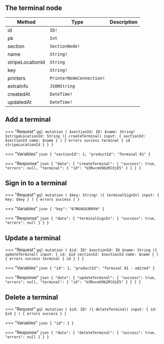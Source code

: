 ## The terminal node

| Method    | Type                     | Description |
| --------- | ------------------------ | ----------- |
| id        | `ID!`                    |
| pk        | `Int`                    |
| section   | `SectionNode!`           |
| name      | `String!`                |
| stripeLocationId | `String`          |
| key       | `String!`                |
| printers  | `PrinterNodeConnection!` |
| extraInfo | `JSONString`             |
| createdAt | `DateTime!`              |
| updatedAt | `DateTime!`              |

## Add a terminal

=== "Request"
    ```gql
    mutation (
      $sectionId: ID!
      $name: String!
      $stripeLocationId: String
    ){
      createTerminal(
        input: {
          sectionId: $sectionId
          name: $name
        }
      ) {
        errors
        success
        terminal {
          id
          stripeLocationId
        }
      }
    }
    ```

=== "Variables"
    ```json
    {
      "sectionId": 1,
      "productId": "Terminal 01"
    }
    ```

=== "Response"
    ```json
    {
        "data": {
            "createTerminal": {
                "success": true,
                "errors": null,
                "terminal": {
                  "id": "U3RvcmVOb2RlOjE5"
                }
            }
        }
    }
    ```


## Sign in to a terminal

=== "Request"
    ```gql
    mutation (
      $key: String!
    ){
      terminalSignIn(
        input: {
          key: $key
        }
      ) {
        errors
        success
      }
    }
    ```

=== "Variables"
    ```json
    {
      "key": "67MU4G93RRYH"
    }
    ```

=== "Response"
    ```json
    {
        "data": {
            "terminalSignIn": {
                "success": true,
                "errors": null
            }
        }
    }
    ```


## Update a terminal

=== "Request"
    ```gql
    mutation (
      $id: ID!
      $sectionId: ID
      $name: String
    ){
      updateTerminal(
        input: {
          id: $id
          sectionId: $sectionId
          name: $name
        }
      ) {
        errors
        success
        terminal {
          id
        }
      }
    }
    ```

=== "Variables"
    ```json
    {
      "id": 1,
      "productId": "Terminal 01 - edited"
    }
    ```

=== "Response"
    ```json
    {
        "data": {
            "updateTerminal": {
                "success": true,
                "errors": null,
                "terminal": {
                  "id": "U3RvcmVOb2RlOjE5"
                }
            }
        }
    }
    ```


## Delete a terminal

=== "Request"
    ```gql
    mutation (
      $id: ID!
    ){
      deleteTerminal(
        input: {
          id: $id
        }
      ) {
        errors
        success
      }
    }
    ```

=== "Variables"
    ```json
    {
      "id": 1
    }
    ```

=== "Response"
    ```json
    {
        "data": {
            "deleteTerminal": {
                "success": true,
                "errors": null
            }
        }
    }
    ```
